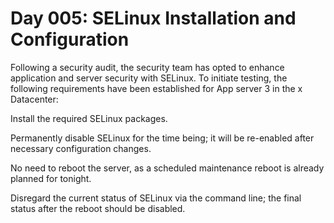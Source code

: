 # Day 005: SELinux Installation and Configuration

Following a security audit, the security team has opted to enhance application and server security with SELinux. To initiate testing, the following requirements have been established for App server 3 in the x Datacenter:


Install the required SELinux packages.

Permanently disable SELinux for the time being; it will be re-enabled after necessary configuration changes.

No need to reboot the server, as a scheduled maintenance reboot is already planned for tonight.

Disregard the current status of SELinux via the command line; the final status after the reboot should be disabled.